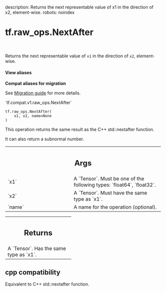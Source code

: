 description: Returns the next representable value of x1 in the direction of x2, element-wise.
robots: noindex

# tf.raw_ops.NextAfter

<!-- Insert buttons and diff -->

<table class="tfo-notebook-buttons tfo-api nocontent" align="left">

</table>



Returns the next representable value of `x1` in the direction of `x2`, element-wise.


<section class="expandable">
  <h4 class="showalways">View aliases</h4>
  <p>
<b>Compat aliases for migration</b>
<p>See
<a href="https://www.tensorflow.org/guide/migrate">Migration guide</a> for
more details.</p>
<p>`tf.compat.v1.raw_ops.NextAfter`</p>
</p>
</section>

<pre class="devsite-click-to-copy prettyprint lang-py tfo-signature-link">
<code>tf.raw_ops.NextAfter(
    x1, x2, name=None
)
</code></pre>



<!-- Placeholder for "Used in" -->

This operation returns the same result as the C++ std::nextafter function.

It can also return a subnormal number.



<!-- Tabular view -->
 <table class="responsive fixed orange">
<colgroup><col width="214px"><col></colgroup>
<tr><th colspan="2"><h2 class="add-link">Args</h2></th></tr>

<tr>
<td>
`x1`<a id="x1"></a>
</td>
<td>
A `Tensor`. Must be one of the following types: `float64`, `float32`.
</td>
</tr><tr>
<td>
`x2`<a id="x2"></a>
</td>
<td>
A `Tensor`. Must have the same type as `x1`.
</td>
</tr><tr>
<td>
`name`<a id="name"></a>
</td>
<td>
A name for the operation (optional).
</td>
</tr>
</table>



<!-- Tabular view -->
 <table class="responsive fixed orange">
<colgroup><col width="214px"><col></colgroup>
<tr><th colspan="2"><h2 class="add-link">Returns</h2></th></tr>
<tr class="alt">
<td colspan="2">
A `Tensor`. Has the same type as `x1`.
</td>
</tr>

</table>



 <section><devsite-expandable expanded>
 <h2 class="showalways">cpp compatibility</h2>

Equivalent to C++ std::nextafter function.

 </devsite-expandable></section>


